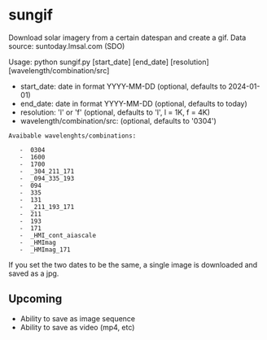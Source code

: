 # sungif

Download solar imagery from a certain datespan and create a gif.
Data source: suntoday.lmsal.com (SDO)

Usage: python sungif.py [start_date] [end_date] [resolution] [wavelength/combination/src]
- start_date: date in format YYYY-MM-DD (optional, defaults to 2024-01-01)
- end_date: date in format YYYY-MM-DD (optional, defaults to today)
- resolution: 'l' or 'f' (optional, defaults to 'l', l = 1K, f = 4K)
- wavelength/combination/src: (optional, defaults to '0304')
```
Avaibable wavelenghts/combinations:

   -  0304
   -  1600
   -  1700
   -  _304_211_171
   -  _094_335_193
   -  094
   -  335
   -  131
   -  _211_193_171
   -  211
   -  193
   -  171
   -  _HMI_cont_aiascale
   -  _HMImag
   -  _HMImag_171
```

If you set the two dates to be the same, a single image is downloaded and saved as a jpg.

## Upcoming
- Ability to save as image sequence
- Ability to save as video (mp4, etc)
